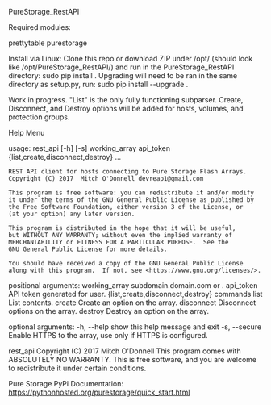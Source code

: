 PureStorage_RestAPI

Required modules:

  prettytable
  purestorage

  Install via Linux:
  Clone this repo or download ZIP under /opt/ (should look like /opt/PureStorage_RestAPI/) and run in the PureStorage_RestAPI directory:
    sudo pip install .
  Upgrading will need to be ran in the same directory as setup.py, run:
    sudo pip install --upgrade .

Work in progress. 
"List" is the only fully functioning subparser. Create, Disconnect, and Destroy options will be added for hosts, volumes, and protection groups.


Help Menu

usage: rest_api [-h] [-s]
                       working_array api_token
                       {list,create,disconnect,destroy} ...

    REST API client for hosts connecting to Pure Storage Flash Arrays.
    Copyright (C) 2017  Mitch O'Donnell devreap1@gmail.com

    This program is free software: you can redistribute it and/or modify
    it under the terms of the GNU General Public License as published by
    the Free Software Foundation, either version 3 of the License, or
    (at your option) any later version.

    This program is distributed in the hope that it will be useful,
    but WITHOUT ANY WARRANTY; without even the implied warranty of
    MERCHANTABILITY or FITNESS FOR A PARTICULAR PURPOSE.  See the
    GNU General Public License for more details.

    You should have received a copy of the GNU General Public License
    along with this program.  If not, see <https://www.gnu.org/licenses/>.

positional arguments:
  working_array         subdomain.domain.com or <ip address>.
  api_token             API token generated for user.
  {list,create,disconnect,destroy}
                        commands
    list                List contents.
    create              Create an option on the array.
    disconnect          Disconnect options on the array.
    destroy             Destroy an option on the array.

optional arguments:
  -h, --help            show this help message and exit
  -s, --secure          Enable HTTPS to the array, use only if HTTPS is configured.

rest_api Copyright (C) 2017  Mitch O'Donnell
This program comes with ABSOLUTELY NO WARRANTY.
This is free software, and you are welcome to redistribute it
under certain conditions.

Pure Storage PyPi Documentation: 
https://pythonhosted.org/purestorage/quick_start.html
